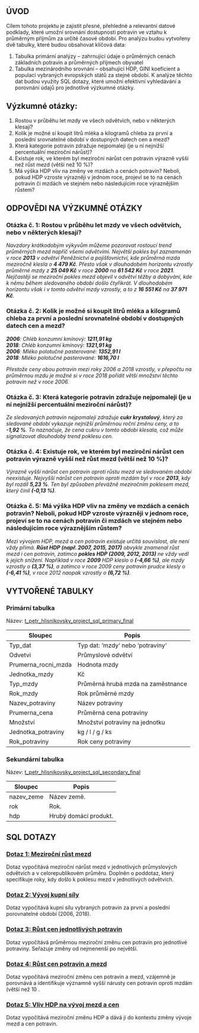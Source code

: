 ## ÚVOD 
Cílem tohoto projektu je zajistit přesné, přehledné a relevantní datové podklady, které umožní srovnání dostupnosti potravin ve vztahu k průměrným příjmům za určité časové období.
Pro analýzu budou vytvořeny dvě tabulky, které budou obsahovat klíčová data:
1.	Tabulka primární analýzy – zahrnující údaje o průměrných cenách základních potravin a průměrných příjmech obyvatel
2.	Tabulka mezinárodního srovnání – obsahující HDP, GINI koeficient a populaci vybraných evropských států za stejné období.
K analýze těchto dat budou využity SQL dotazy, které umožní efektivní vyhledávání a porovnání údajů pro jednotlivé výzkumné otázky.

## Výzkumné otázky:
1.	Rostou v průběhu let mzdy ve všech odvětvích, nebo v některých klesají?
2.	Kolik je možné si koupit litrů mléka a kilogramů chleba za první a poslední srovnatelné období v dostupných datech cen a mezd?
3.	Která kategorie potravin zdražuje nejpomaleji (je u ní nejnižší percentuální meziroční nárůst)?
4.	Existuje rok, ve kterém byl meziroční nárůst cen potravin výrazně vyšší než růst mezd (větší než 10 %)?
5.	Má výška HDP vliv na změny ve mzdách a cenách potravin? Neboli, pokud HDP vzroste výrazněji v jednom roce, projeví se to na cenách potravin či mzdách ve stejném nebo následujícím roce výraznějším růstem?

## ODPOVĚDI NA VÝZKUMNÉ OTÁZKY
### Otázka č. 1: Rostou v průběhu let mzdy ve všech odvětvích, nebo v některých klesají?
*Navzdory krátkodobým výkyvům můžeme pozorovat rostoucí trend průměrných mezd napříč všemi odvětvími. Největší pokles byl zaznamenán v roce **2013** v odvětví Peněžnictví a pojišťovnictví, kde průměrná mzda meziročně klesla o **4 479 Kč**. Přesto však v dlouhodobém horizontu vzrostly průměrné mzdy z **25 049 Kč** v roce **2000** na **61 542 Kč** v roce **2021**. Nejčastěji se meziroční pokles mezd objevil v odvětví těžby a dobývání, kde k němu během sledovaného období došlo čtyřikrát. V dlouhodobém horizontu však i v tomto odvětví mzdy vzrostly, a to z **16 551 Kč** na **37 971 Kč**.*

### Otázka č. 2: Kolik je možné si koupit litrů mléka a kilogramů chleba za první a poslední srovnatelné období v dostupných datech cen a mezd?
***2006**: Chléb konzumní kmínový: **1211,91 kg**  
**2018**: Chléb konzumní kmínový: **1321,91 kg**  
**2006**: Mléko polotučné pasterované: **1352,91 l**  
**2018**: Mléko polotučné pasterované: **1616,70 l***  

*Přestože ceny obou potravin mezi roky 2006 a 2018 vzrostly, v přepočtu na průměrnou mzdu je možné si v roce 2018 pořídit větší množství těchto potravin než v roce 2006.*

### Otázka č. 3: Která kategorie potravin zdražuje nejpomaleji (je u ní nejnižší percentuální meziroční nárůst)?
*Ze sledovaných potravin nejpomaleji zdražuje **cukr krystalový**, který za sledované období vykazuje nejnižší průměrnou roční změnu ceny, a to **-1,92 %**. To naznačuje, že cena cukru v tomto období klesala, což může signalizovat dlouhodobý trend poklesu cen.*

### Otázka č. 4: Existuje rok, ve kterém byl meziroční nárůst cen potravin výrazně vyšší než růst mezd (větší než 10 %)?
*Výrazně vyšší nárůst cen potravin oproti růstu mezd ve sledovaném období neexistuje. Nejvyšší nárůst cen potravin oproti mzdám byl v roce **2013**, kdy byl rozdíl **5,23 %**. Ten byl způsoben převážně meziročním poklesem mezd, který činil **(-0,13 %)**.* 

### Otázka č. 5: Má výška HDP vliv na změny ve mzdách a cenách potravin? Neboli, pokud HDP vzroste výrazněji v jednom roce, projeví se to na cenách potravin či mzdách ve stejném nebo následujícím roce výraznějším růstem?
*Mezi vývojem HDP, mezd a cen potravin existuje určitá souvislost, ale není vždy přímá. **Růst HDP (např. 2007, 2015, 2017)** obvykle znamenal růst mezd i cen potravin, zatímco **pokles HDP (2009, 2012, 2013)** ne vždy vedl k jejich snížení. Například v roce **2009** HDP kleslo o **(-4,66 %)**, ale mzdy vzrostly o **(3,37 %)**, a zatímco v roce 2009 ceny potravin prudce klesly o **(-6,41 %)**, v roce 2012 naopak vzrostly o **(6,72 %)**.*

## VYTVOŘENÉ TABULKY
### Primární tabulka
Název: [t_petr_hlisnikovsky_project_sql_primary_final](https://github.com/HlinaP/P4_SQL/blob/main/t_petr_hlisnikovsky_project_sql_primary_final.sql)

| Sloupec             | Popis                                  |
|---------------------|----------------------------------------|
| Typ_dat             | Typ dat: ‘mzdy‘ nebo ‘potraviny‘       |
| Odvetvi             | Průmyslové odvětví                     |
| Prumerna_rocni_mzda | Hodnota mzdy                           |
| Jednotka_mzdy       | Kč                                     |
| Typ_mzdy            | Průměrná hrubá mzda na zaměstnance     |
| Rok_mzdy            | Rok průměrné mzdy                      |
| Nazev_potraviny     | Název potraviny                        |
| Prumerna_cena       | Průměrná cena potraviny                |
| Množství            | Množství potraviny na jednotku         |
| Jednotka_potraviny  | kg / l / g / ks                        |
| Rok_potraviny       | Rok ceny potraviny                     |

### Sekundární tabulka
Název: [t_petr_hlisnikovsky_project_sql_secondary_final](https://github.com/HlinaP/P4_SQL/blob/main/t_petr_hlisnikovsky_project_sql_secondary_final.sql)

| Sloupec      | Popis                    |
|--------------|--------------------------|
| nazev_zeme   | Název země.              |
| rok          | Rok.                     |
| hdp          | Hrubý domácí produkt.    |

## SQL DOTAZY
### [Dotaz 1: Meziroční růst mezd](https://github.com/HlinaP/P4_SQL/blob/main/Ot%C3%A1zka%201.sql)
Dotaz vypočítává meziroční nárůst mezd v jednotlivých průmyslových odvětvích a v celorepublikovém průměru.
Doplněn o poddotaz, který specifikuje roky, kdy došlo k poklesu mezd v jednotlivých odvětvích.

### [Dotaz 2: Vývoj kupní síly](https://github.com/HlinaP/P4_SQL/blob/main/Ot%C3%A1zka%202.sql)
Dotaz vypočítává kupní sílu vybraných potravin za první a poslední porovnatelné období (2006, 2018).

### [Dotaz 3: Růst cen jednotlivých potravin](https://github.com/HlinaP/P4_SQL/blob/main/Ot%C3%A1zka%203.sql)
Dotaz vypočítává průměrnou meziroční změnu cen potravin pro jednotlivé potraviny. Seřazuje změny od nejmenenší po největší.

### [Dotaz 4: Růst cen potravin a mezd](https://github.com/HlinaP/P4_SQL/blob/main/Ot%C3%A1zka%204.sql)
Dotaz vypočítává meziroční změnu cen potravin a mezd, vzájemně je porovnává a identifikuje významně vyšší nárusty cen potravin oproti mzdám (větší než 10 .

### [Dotaz 5: Vliv HDP na vývoj mezd a cen](https://github.com/HlinaP/P4_SQL/blob/main/Ot%C3%A1zka%205.sql)
Dotaz vypočítává meziroční změnu HDP a dává ji do kontextu změny vývoje mezd a cen potravin. 
